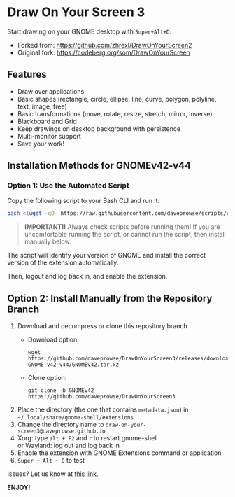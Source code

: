 # Draw On Your Screen 3

Start drawing on your GNOME desktop with `Super+Alt+D`.

- Forked from: https://github.com/zhrexl/DrawOnYourScreen2
- Original fork: https://codeberg.org/som/DrawOnYourScreen

## Features

- Draw over applications
- Basic shapes (rectangle, circle, ellipse, line, curve, polygon, polyline, text, image, free)
- Basic transformations (move, rotate, resize, stretch, mirror, inverse)
- Blackboard and Grid
- Keep drawings on desktop background with persistence 
- Multi-monitor support
- Save your work!

## Installation Methods for GNOMEv42-v44

### Option 1: Use the Automated Script

Copy the following script to your Bash CLI and run it:

```bash
bash <(wget -qO- https://raw.githubusercontent.com/daveprowse/scripts/refs/heads/main/doys-install.sh)
```

> **IMPORTANT!!** Always check scripts before running them! If you are uncomfortable running the script, or cannot run the script, then install manually below.

The script will identify your version of GNOME and install the correct version of the extension automatically.

Then, logout and log back in, and enable the extension.

## Option 2: Install Manually from the Repository Branch

1. Download and decompress or clone this repository branch
   - Download option: 
  
      ```console
      wget https://github.com/daveprowse/DrawOnYourScreen3/releases/download/v13.0-GNOME-v42-v44/GNOMEv42.tar.xz
      ```
   - Clone option: 
  
      ```console
      git clone -b GNOMEv42 https://github.com/daveprowse/DrawOnYourScreen3
      ```
2. Place the directory (the one that contains `metadata.json`) in `~/.local/share/gnome-shell/extensions`
3. Change the directory name to `draw-on-your-screen3@daveprowse.github.io`
4. Xorg: type `alt + F2` and `r` to restart gnome-shell  
   or Wayland: log out and log back in
5. Enable the extension with GNOME Extensions command or application
6. `Super + Alt + D` to test

Issues? Let us know at [this link](https://github.com/daveprowse/DrawOnYourScreen3/issues). 

**ENJOY!**
